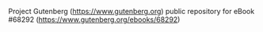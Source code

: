 Project Gutenberg (https://www.gutenberg.org) public repository for
eBook #68292 (https://www.gutenberg.org/ebooks/68292)
